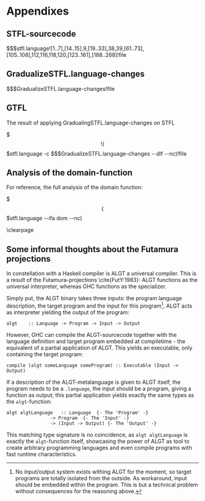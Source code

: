 
Appendixes
==========


STFL-sourcecode
---------------

$$$stfl.language![1..7],[14..15],9,[19..33],38,39,[61..73],[105..108],112,116,118,120,[123..161],[188..268]!file


GradualizeSTFL.language-changes
--------------------------------

$$$GradualizeSTFL.language-changes!file


GTFL
----

The result of applying GradualingSTFL.language-changes on STFL


$$$!($$$stfl.language -c $$$GradualizeSTFL.language-changes --dlf --nc)!file



Analysis of the domain-function
--------------------------------

For reference, the full analysis of the domain function: 

$$$($$$stfl.language --ifa dom  --nc)


\clearpage

Some informal thoughts about the Futamura projections
------------------------------------------------------

In constellation with a Haskell compiler is ALGT a universal compiler. This is a result of the Futamura-projections \cite{FutY:1983}: ALGT functions as the universal interpreter, whereas GHC functions as the specializer.

Simply put, the ALGT binary takes three inputs: the program language description, the target program and the input for this program[^noInput]. ALGT acts as interpreter yielding the output of the program:

	algt	:: Language -> Program -> Input -> Output

However, GHC can compile the ALGT-sourcecode together with the language definition and target program embedded at compiletime - the equivalent of a partial application of ALGT. This yields an executable, only containing the target program:

	compile (algt someLanguage someProgram) :: Executable (Input -> Output)


If a description of the ALGT-metalanguage is given to ALGT itself, the program needs to be a `.language`, the input should be a program, giving a function as output; this partial application yields exactly the same types as the `algt`-function:

	algt algtLanguage	:: Language  {- The 'Program' -}
					-> Program  {- The 'Input' -}
					-> (Input -> Output) {- The 'Output' -}


This matching type signature is no coincidence, as `algt algtLanguage` is exactly the `algt`-function itself, showcasing the power of ALGT as tool to create arbitrary programming languages and even compile programs with fast runtime characteristics.
	
[^noInput]: No input/output system exists withing ALGT for the moment, so target programs are totally isolated from the outside. As workaround, input should be embedded within the program. This is but a technical problem without consequences for the reasoning above. 
